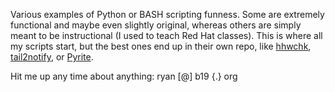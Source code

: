 Various examples of Python or BASH scripting funness.
Some are extremely functional and maybe even slightly original, whereas others
are simply meant to be instructional (I used to teach Red Hat classes). This is
where all my scripts start, but the best ones end up in their own repo,
like [hhwchk](/ryran/hhwchk), [tail2notify](/ryran/tail2notify), or [Pyrite](/ryran/pyrite).

Hit me up any time about anything:
ryan [@] b19 {.} org
